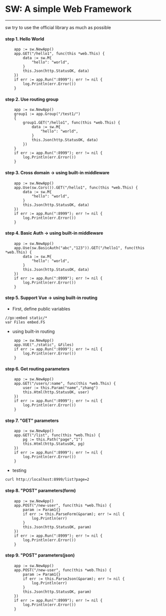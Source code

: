 # SW: A simple Web Framework

-----

sw try to use the official library as much as possible

#### step 1. Hello World

````
    app := sw.NewApp()
    app.GET("/hello1", func(this *web.This) {
        data := sw.M{
            "hello": "world",
        }
        this.Json(http.StatusOK, data)
    })
    if err := app.Run(":8999"); err != nil {
        log.Println(err.Error())
    }
````

#### step 2. Use routing group

````
    app := sw.NewApp()
    group1 := app.Group("/test1/")
    {
        group1.GET("/hello1", func(this *web.This) {
            data := sw.M{
                "hello": "world",
            }
            this.Json(http.StatusOK, data)
        })
    }
    if err := app.Run(":8999"); err != nil {
        log.Println(err.Error())
    }
````

#### step 3. Cross domain -> using built-in middleware

````
    app := sw.NewApp()
    app.Use(sw.Cors()).GET("/hello1", func(this *web.This) {
        data := sw.M{
            "hello": "world",
        }
        this.Json(http.StatusOK, data)
    })
    if err := app.Run(":8999"); err != nil {
        log.Println(err.Error())
    }
````

#### step 4. Basic Auth -> using built-in middleware

````
    app := sw.NewApp()
    app.Use(sw.BasicAuth("abc","123")).GET("/hello1", func(this *web.This) {
        data := sw.M{
            "hello": "world",
        }
        this.Json(http.StatusOK, data)
    })
    if err := app.Run(":8999"); err != nil {
        log.Println(err.Error())
    }
````

#### step 5. Support Vue -> using built-in routing

- First, define public variables

````
//go:embed static/*
var Files embed.FS
````

- using built-in routing

````
    app := sw.NewApp()
    app.VUE("./static", &Files)
    if err := app.Run(":8999"); err != nil {
        log.Println(err.Error())
    }
````

#### step 6. Get routing parameters

````
    app := sw.NewApp()
    app.GET("/users/:name", func(this *web.This) {
        user := this.Param("name","zhang")
        this.Html(http.StatusOK, user)
    })
    if err := app.Run(":8999"); err != nil {
        log.Println(err.Error())
    }

````

#### step 7. "GET" parameters

````
    app := sw.NewApp()
    app.GET("/list", func(this *web.This) {
        pg := this.Path("page","1")
        this.Html(http.StatusOK, pg)
    })
    if err := app.Run(":8999"); err != nil {
        log.Println(err.Error())
    }

````

- testing

````
curl http://localhost:8999/list?page=2
````

#### step 8. "POST" parameters(form)

````
    app := sw.NewApp()
    app.POST("/new-user", func(this *web.This) {
        param := Param1{}
        if err := this.ParseForm(&param); err != nil {
            log.Println(err)
        }
        this.Json(http.StatusOK, param)
    })
    if err := app.Run(":8999"); err != nil {
        log.Println(err.Error())
    }
````

#### step 9. "POST" parameters(json)

````
    app := sw.NewApp()
    app.POST("/new-user", func(this *web.This) {
        param := Param1{}
        if err := this.ParseJson(&param); err != nil {
            log.Println(err)
        }
        this.Json(http.StatusOK, param)
    })
    if err := app.Run(":8999"); err != nil {
        log.Println(err.Error())
    }
````

